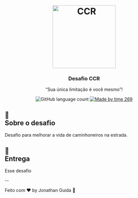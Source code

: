 <h1 align="center">
    <img alt="CCR" src="https://imgur.com/xC3FBq8" width="200px" />
</h1>

<h3 align="center">
  Desafio CCR
</h3>

<p align="center">“Sua única limitação é você mesmo”!</blockquote>

<p align="center">
  <img alt="GitHub language count" src="https://img.shields.io/github/languages/count/rocketseat/bootcamp-gostack-desafio-01?color=%2304D361">

  <a href="">
    <img alt="Made by time 269" src="https://img.shields.io/badge/made%20by-time269-%2304D361">
  </a>
</p>

## :rocket:  <br />Sobre o desafio

Desafio para melhorar a vida de caminhoneiros na estrada.


## 📅<br /> Entrega

Esse desafio 

--

Feito com ♥ by Jonathan Guida :wave:
